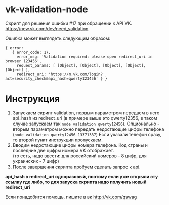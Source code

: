 # vk-validation-node
Скрипт для решения ошибки #17 при обращении к API VK.
https://new.vk.com/dev/need_validation

Ошибка может выглядеть следующим образом:
```
{ error:
   { error_code: 17,
     error_msg: 'Validation required: please open redirect_uri in browser 123456',
     request_params: [ [Object], [Object], [Object], [Object], [Object] ],
     redirect_uri: 'https://m.vk.com/login?act=security_check&api_hash=qwerty123456' } }
```
     
# Инструкция
1. Запускаем скрипт validation, первым параметром передаем в него api_hash из redirect_uri (в примере выше это qwerty12356, в таком случае запускаем так `node validation qwerty12456`). Опционально - вторым параметром можно передать недостающие цифры телефона (`node validation qwerty12456 13371337`) Если указали телефон сразу, то второй пункт инструкции пропускаем.
2. Вводим недостающие цифры номера телефона. Код страны и последние две цифры номера VK отображает.  
(то есть, надо ввести: для российский номеров - 8 цифр, для украинских - 7 цифр)
3. После завершения скрипта пробуем сделать запрос к api.

**api_hash в redirect_uri одноразовый, поэтому если уже открыли эту ссылку где либо, то для запуска скрипта надо получить новый redirect_uri**

Если понадобится помощь, пишите в вк http://vk.com/qswag
